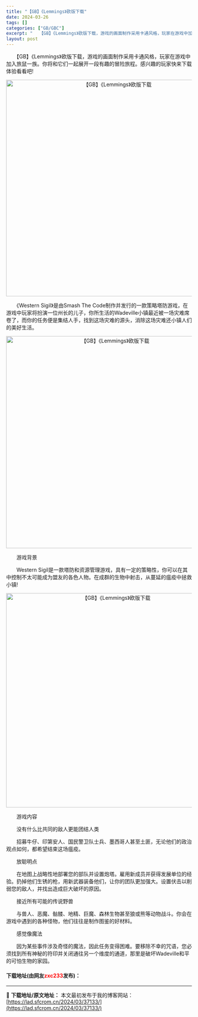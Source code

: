 ```yaml
---
title: "【GB】《Lemmings》欧版下载"
date: 2024-03-26
tags: []
categories: ["GB/GBC"]
excerpt: "　　【GB】《Lemmings》欧版下载，游戏的画面制作采用卡通风格，玩家在游戏中加入旅鼠一族。你将和它们一起展开一段有趣的冒险旅程。感兴趣的玩家快来下载体验看看吧! 　　《Western Sigil》是由Smash The Code制作并发行的一款策略塔防游戏，在游戏中玩家将扮演一位州长的儿子，你&hellip;"
layout: post
---
```


 <p>　　【GB】《Lemmings》欧版下载，游戏的画面制作采用卡通风格，玩家在游戏中加入旅鼠一族。你将和它们一起展开一段有趣的冒险旅程。感兴趣的玩家快来下载体验看看吧!</p> <p align="center"><img align="" border="0" src="https://lad.sfcrom.cn/wp-content/uploads/2024/03/20240326_660280f4e0b9b.png" width="588" alt="【GB】《Lemmings》欧版下载" /></p> <p>　　《Western Sigil》是由Smash The Code制作并发行的一款策略塔防游戏，在游戏中玩家将扮演一位州长的儿子，你所生活的Wadeville小镇最近被一场灾难席卷了，而你的任务便是集结人手，找到这场灾难的源头，消除这场灾难还小镇人们的美好生活。</p> <p align="center"><img align="" border="0" src="https://lad.sfcrom.cn/wp-content/uploads/2024/03/20240326_660280f573513.png" width="576" alt="【GB】《Lemmings》欧版下载" /></p> <p>　　游戏背景</p> <p>　　Western Sigil是一款塔防和资源管理游戏，具有一定的策略性，你可以在其中控制不太可能成为盟友的各色人物。在成群的生物中射击，从蔓延的瘟疫中拯救小镇!</p> <p align="center"><img align="" border="0" src="https://lad.sfcrom.cn/wp-content/uploads/2024/03/20240326_660280f61c7e9.png" width="582" alt="【GB】《Lemmings》欧版下载" /></p> <p>　　游戏内容</p> <p>　　没有什么比共同的敌人更能团结人类</p> <p>　　招募牛仔、印第安人、国民警卫队士兵、墨西哥人甚至土匪，无论他们的政治观点如何，都希望结束这场瘟疫。</p> <p>　　放聪明点</p> <p>　　在地图上战略性地部署您的部队并设置炮塔。雇用新成员并获得发展单位的经验。扔掉他们生锈的枪，用新武器装备他们，让你的团队更加强大。设置伏击以削弱您的敌人，并找出造成巨大破坏的原因。</p> <p>　　接近所有可能的传说野兽</p> <p>　　与兽人、恶魔、骷髅、地精、巨魔、森林生物甚至狼或熊等动物战斗。你会在游戏中遇到的各种怪物，他们往往是制作图鉴的好材料。</p> <p>　　感觉像魔法</p> <p>　　因为某些事件涉及奇怪的魔法，因此任务变得困难。要移除不幸的咒语，您必须找到所有神秘的符印并关闭通往另一个维度的通道，那里是破坏Wadeville和平的可怕生物的家园。</p> <p><h4>下载地址(由网友<font color="red">zxc233</font>发布)：</h4></p> 

---
📖 **下载地址/原文地址：** 本文最初发布于我的博客网站：[https://lad.sfcrom.cn/2024/03/37133/](https://lad.sfcrom.cn/2024/03/37133/)
